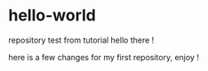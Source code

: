 # hello-world
repository test from tutorial
hello there !

here is a few changes for my first repository, enjoy !
